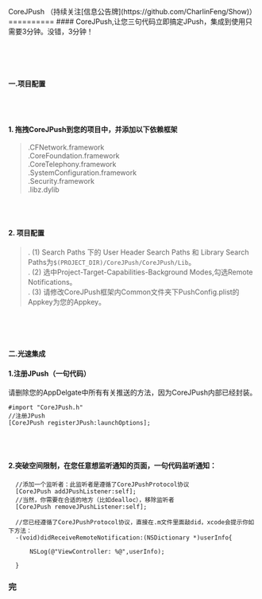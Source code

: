 <br/>
CoreJPush （持续关注[信息公告牌](https://github.com/CharlinFeng/Show)）
==========
#### CoreJPush,让您三句代码立即搞定JPush，集成到使用只需要3分钟。没错，3分钟！



<br/><br/><br/>
#### 一.项目配置
<br/><br/>
#### 1. 拖拽CoreJPush到您的项目中，并添加以下依赖框架
>.CFNetwork.framework<br/>
>.CoreFoundation.framework<br/>
>.CoreTelephony.framework<br/>
>.SystemConfiguration.framework<br/>
>.Security.framework<br/>
>.libz.dylib<br/>

<br/><br/>
#### 2. 项目配置
>. (1) Search Paths 下的 User Header Search Paths 和 Library Search Paths为`$(PROJECT_DIR)/CoreJPush/CoreJPush/Lib`。<br/>
>. (2) 选中Project-Target-Capabilities-Background Modes,勾选Remote Notifications。<br/>
>. (3) 请修改CoreJPush框架内Common文件夹下PushConfig.plist的Appkey为您的Appkey。<br/>

<br/><br/><br/>
#### 二.光速集成

#### 1.注册JPush（一句代码）
请删除您的AppDelgate中所有有关推送的方法，因为CoreJPush内部已经封装。

    #import "CoreJPush.h"
    //注册JPush
    [CoreJPush registerJPush:launchOptions];
    
<br/><br/>
#### 2.突破空间限制，在您任意想监听通知的页面，一句代码监听通知：

      //添加一个监听者：此监听者是遵循了CoreJPushProtocol协议
      [CoreJPush addJPushListener:self];
      //当然，你需要在合适的地方（比如dealloc），移除监听者
      [CoreJPush removeJPushListener:self];
      
      //您已经遵循了CoreJPushProtocol协议，直接在.m文件里面敲did，xcode会提示你如下方法：
      -(void)didReceiveRemoteNotification:(NSDictionary *)userInfo{
          
          NSLog(@"ViewController: %@",userInfo);
          
      }

### 完
